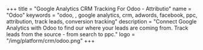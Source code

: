 +++
title = "Google Analytics CRM Tracking For Odoo - Attributio"
name = "Odoo"
keywords = "odoo, , google analytics, crm, adwords, facebook, ppc, attribution, track leads, conversion tracking"
description = "Connect Google Analytics with Odoo to find our where your leads are coming from. Track leads from the source - from search to ppc."
logo = "/img/platform/crm/odoo.png"
+++
